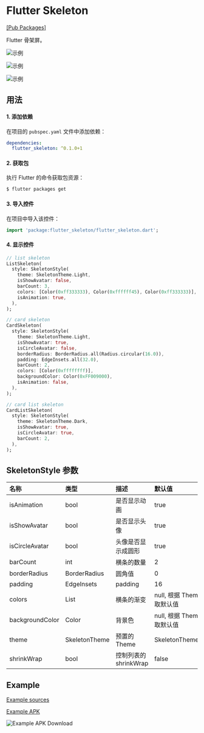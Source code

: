 # Flutter Skeleton

[[Pub Packages]](https://pub.dartlang.org/packages/flutter_skeleton)

Flutter 骨架屏。

![示例][1]

![示例][2]

![示例][3]

## 用法

#### 1\. 添加依赖

在项目的 `pubspec.yaml` 文件中添加依赖：

```yaml
dependencies:
  flutter_skeleton: ^0.1.0+1
```

#### 2\. 获取包

执行 Flutter 的命令获取包资源：

```bash
$ flutter packages get
```

#### 3\. 导入控件

在项目中导入该控件：

```dart
import 'package:flutter_skeleton/flutter_skeleton.dart';
```

#### 4\. 显示控件

```dart
// list skeleton
ListSkeleton(
  style: SkeletonStyle(
    theme: SkeletonTheme.Light,
    isShowAvatar: false,
    barCount: 3,
    colors: [Color(0xff333333), Color(0xffffff45), Color(0xff333333)],
    isAnimation: true,
  ),
);

// card skeleton
CardSkeleton(
  style: SkeletonStyle(
    theme: SkeletonTheme.Light,
    isShowAvatar: true,
    isCircleAvatar: false,
    borderRadius: BorderRadius.all(Radius.circular(16.0)),
    padding: EdgeInsets.all(32.0),
    barCount: 2,
    colors: [Color(0xffffffff)],
    backgroundColor: Color(0xFF009000),
    isAnimation: false,
  ),
);

// card list skeleton
CardListSkeleton(
  style: SkeletonStyle(
    theme: SkeletonTheme.Dark,
    isShowAvatar: true,
    isCircleAvatar: true,
    barCount: 2,
  ),
);
```

## SkeletonStyle 参数

| 名称            | 类型          | 描述                  | 默认值                      |
| :-------------- | :------------ | :-------------------- | :-------------------------- |
| isAnimation     | bool          | 是否显示动画          | true                        |
| isShowAvatar    | bool          | 是否显示头像          | true                        |
| isCircleAvatar  | bool          | 头像是否显示成圆形    | true                        |
| barCount        | int           | 横条的数量            | 2                           |
| borderRadius    | BorderRadius  | 圆角值                | 0                           |
| padding         | EdgeInsets    | padding               | 16                          |
| colors          | List<Color>   | 横条的渐变            | null, 根据 Theme 获取默认值 |
| backgroundColor | Color         | 背景色                | null, 根据 Theme 获取默认值 |
| theme           | SkeletonTheme | 预置的 Theme          | SkeletonTheme.Light         |
| shrinkWrap      | bool          | 控制列表的 shrinkWrap | false                       |

## Example

[Example sources](https://github.com/wuzhendev/flutter_skeleton/tree/master/example)

[Example APK](https://raw.githubusercontent.com/wuzhendev/assets/master/flutter_skeleton/flutter_skeleton_v0.1.0.apk)

![Example APK Download](https://github.com/wuzhendev/assets/blob/master/flutter_skeleton/flutter_skeleton_v0.1.0.jpg?raw=true)

[1]: https://github.com/wuzhendev/assets/blob/master/flutter_skeleton/flutter_skeleton_4.jpg?raw=true
[2]: https://github.com/wuzhendev/assets/blob/master/flutter_skeleton/flutter_skeleton_5.jpg?raw=true
[3]: https://github.com/wuzhendev/assets/blob/master/flutter_skeleton/flutter_skeleton_6.jpg?raw=true
